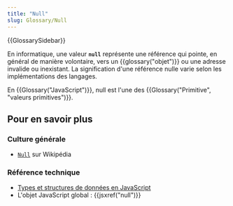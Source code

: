 ```yaml
---
title: "Null"
slug: Glossary/Null
---
```


{{GlossarySidebar}}

En informatique, une valeur **`null`** représente une référence qui pointe, en général de manière volontaire, vers un {{glossary("objet")}} ou une adresse invalide ou inexistant. La signification d'une référence nulle varie selon les implémentations des langages.

En {{Glossary("JavaScript")}}, null est l'une des {{Glossary("Primitive", "valeurs primitives")}}.

## Pour en savoir plus

### Culture générale

- [`Null`](https://fr.wikipedia.org/wiki/Null) sur Wikipédia

### Référence technique

- [Types et structures de données en JavaScript](/fr/docs/Web/JavaScript/Guide/Data_structures)
- L'objet JavaScript global : {{jsxref("null")}}
